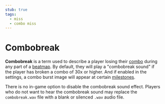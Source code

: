 ```yaml
---
stub: true
tags:
  - miss
  - combo miss
---
```


# Combobreak

**Combobreak** is a term used to describe a player losing their [combo](/wiki/Gameplay/Combo_(score_multiplier)) during any part of a [beatmap](/wiki/Beatmap). By default, they will play a "combobreak sound" if the player has broken a combo of 30x or higher. And if enabled in the settings, a combo burst image will appear at certain [milestones](/wiki/Gameplay/Combo_milestone).

There is no in-game option to disable the combobreak sound effect. Players who do not want to hear the combobreak sound may replace the `combobreak.wav` file with a blank or silenced `.wav` audio file.

<!--TODO: Add images and links-->
